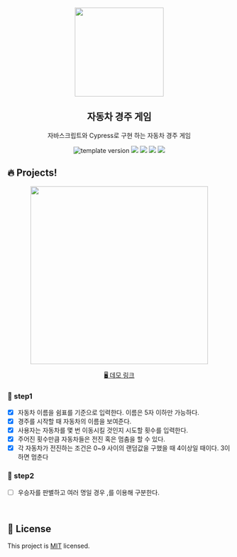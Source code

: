 <br/>
<p align="middle" >
  <img width="200px;" src="https://user-images.githubusercontent.com/50367798/106415730-2645a280-6493-11eb-876c-ef7172652261.png"/>
</p>
<h2 align="middle">자동차 경주 게임</h2>
<p align="middle">자바스크립트와 Cypress로 구현 하는 자동차 경주 게임</p>
<p align="middle">
  <img src="https://img.shields.io/badge/version-1.0.0-blue?style=flat-square" alt="template version"/>
  <img src="https://img.shields.io/badge/language-html-red.svg?style=flat-square"/>
  <img src="https://img.shields.io/badge/language-css-blue.svg?style=flat-square"/>
  <img src="https://img.shields.io/badge/language-js-yellow.svg?style=flat-square"/>
  <img src="https://img.shields.io/badge/license-MIT-brightgreen.svg?style=flat-square"/>
</p>

## 🔥 Projects!

<p align="middle">
  <img width="400" src="https://techcourse-storage.s3.ap-northeast-2.amazonaws.com/7c76e809d82a4a3aa0fd78a86be25427">
</p>

<p align="middle">
  <a href="https://next-step.github.io/js-racingcar/">🖥️ 데모 링크</a>
</p>

### 🎯 step1

- [x] 자동차 이름을 쉼표를 기준으로 입력한다. 이름은 5자 이하만 가능하다.
- [x] 경주를 시작할 때 자동차의 이름을 보여준다.
- [x] 사용자는 자동차를 몇 번 이동시킬 것인지 시도할 횟수를 입력한다.
- [x] 주어진 횟수만큼 자동차들은 전진 혹은 멈춤을 할 수 있다.
- [x] 각 자동차가 전진하는 조건은 0~9 사이의 랜덤값을 구했을 때 4이상일 때이다. 3이하면 멈춘다

### 🎯 step2

- [ ] 우승자를 판별하고 여러 명일 경우 ,를 이용해 구분한다.

<br>

## 📝 License

This project is [MIT](https://github.com/next-step/js-racingcar/blob/main/LICENSE) licensed.
